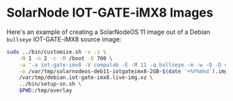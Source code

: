 # SolarNode IOT-GATE-iMX8 Images

Here's an example of creating a SolarNodeOS 11 image out of a Debian `bullseye` IOT-GATE-iMX8 source
image:

```sh
sudo ../bin/customize.sh -v -z \
	-N 1 -n 2 -c -M /boot -E 700 \
	-a '-a iot-gate-imx8 -V compulab -E -M 11 -q bullseye -m -w -Q -D conf/packages-deb11-del-early.txt -K conf/packages-deb11-add.txt -A conf/packages-deb11-add-late.txt -k conf/packages-deb11-keep.txt -X bin/extra-early.sh -x bin/extra-late.sh -o 172.16.159.143:3142' \
	-o /var/tmp/solarnodeos-deb11-iotgateimx8-2GB-$(date '+%Y%m%d').img \
	/var/tmp/debian.iot-gate-imx8.live-img.xz \
	../bin/setup-sn.sh \
	$PWD:/tmp/overlay
```
